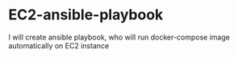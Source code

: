 # EC2-ansible-playbook
I will create ansible playbook, who will run docker-compose image automatically on EC2 instance
